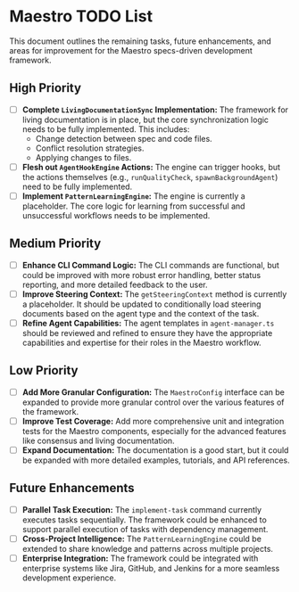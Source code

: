 # Maestro TODO List

This document outlines the remaining tasks, future enhancements, and areas for improvement for the Maestro specs-driven development framework.

## High Priority

*   [ ] **Complete `LivingDocumentationSync` Implementation:** The framework for living documentation is in place, but the core synchronization logic needs to be fully implemented. This includes:
    *   Change detection between spec and code files.
    *   Conflict resolution strategies.
    *   Applying changes to files.
*   [ ] **Flesh out `AgentHookEngine` Actions:** The engine can trigger hooks, but the actions themselves (e.g., `runQualityCheck`, `spawnBackgroundAgent`) need to be fully implemented.
*   [ ] **Implement `PatternLearningEngine`:** The engine is currently a placeholder. The core logic for learning from successful and unsuccessful workflows needs to be implemented.

## Medium Priority

*   [ ] **Enhance CLI Command Logic:** The CLI commands are functional, but could be improved with more robust error handling, better status reporting, and more detailed feedback to the user.
*   [ ] **Improve Steering Context:** The `getSteeringContext` method is currently a placeholder. It should be updated to conditionally load steering documents based on the agent type and the context of the task.
*   [ ] **Refine Agent Capabilities:** The agent templates in `agent-manager.ts` should be reviewed and refined to ensure they have the appropriate capabilities and expertise for their roles in the Maestro workflow.

## Low Priority

*   [ ] **Add More Granular Configuration:** The `MaestroConfig` interface can be expanded to provide more granular control over the various features of the framework.
*   [ ] **Improve Test Coverage:** Add more comprehensive unit and integration tests for the Maestro components, especially for the advanced features like consensus and living documentation.
*   [ ] **Expand Documentation:** The documentation is a good start, but it could be expanded with more detailed examples, tutorials, and API references.

## Future Enhancements

*   [ ] **Parallel Task Execution:** The `implement-task` command currently executes tasks sequentially. The framework could be enhanced to support parallel execution of tasks with dependency management.
*   [ ] **Cross-Project Intelligence:** The `PatternLearningEngine` could be extended to share knowledge and patterns across multiple projects.
*   [ ] **Enterprise Integration:** The framework could be integrated with enterprise systems like Jira, GitHub, and Jenkins for a more seamless development experience.
